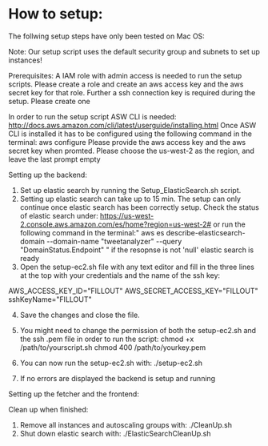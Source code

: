 # How to setup:

The follwing setup steps have only been tested on Mac OS:

Note: Our setup script uses the default security group and subnets to set up instances!

Prerequisites:
A IAM role with admin access is needed to run the setup scripts. Please create a role and create an aws access key and the aws secret key for that role.
Further a ssh connection key is required during the setup. Please create one

In order to run the setup script ASW CLI is needed: http://docs.aws.amazon.com/cli/latest/userguide/installing.html
Once ASW CLI is installed it has to be configured using the following command in the terminal: aws configure
Please provide the aws access key and the aws secret key when promted. Please choose the us-west-2 as the region, and leave the last prompt empty

Setting up the backend:
1. 	Set up elastic search by running the Setup_ElasticSearch.sh script.
2.	Setting up elastic search can take up to 15 min. The setup can only continue once elastic search has been correctly setup.  	Check the status of elastic search under: https://us-west-2.console.aws.amazon.com/es/home?region=us-west-2# or run the following command in the terminal:" aws es describe-elasticsearch-domain --domain-name "tweetanalyzer" --query "DomainStatus.Endpoint" " if the resopnse is not 'null' elastic search is ready
3. Open the setup-ec2.sh file with any text editor and fill in the three lines at the top with your credentials and the name of the ssh key:

AWS_ACCESS_KEY_ID="FILLOUT"
AWS_SECRET_ACCESS_KEY="FILLOUT"
sshKeyName="FILLOUT"

4. Save the changes and close the file.
5. You might need to change the permission of both the setup-ec2.sh and the ssh .pem file in order to run the script:
chmod +x /path/to/yourscript.sh
chmod 400 /path/to/yourkey.pem

6. You can now run the setup-ec2.sh with: ./setup-ec2.sh
7. If no errors are displayed the backend is setup and running

Setting up the fetcher and the frontend:




Clean up when finished:
1. Remove all instances and autoscaling groups with: ./CleanUp.sh
2. Shut down elastic search with: ./ElasticSearchCleanUp.sh
